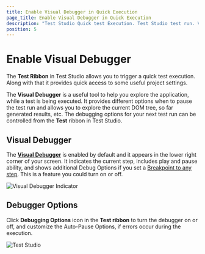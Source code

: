 ```yaml
---
title: Enable Visual Debugger in Quick Execution
page_title: Enable Visual Debugger in Quick Execution
description: "Test Studio Quick test Execution. Test Studio test run. Visual debugger options in Test Studio for quick run. Debug the test during its execution."
position: 5
---
```

# Enable Visual Debugger

The **Test Ribbon** in Test Studio allows you to trigger a quick test execution. Along with that it provides quick access to some useful project settings.

The __Visual Debugger__ is a useful tool to help you explore the application, while a test is being executed. It provides different options when to pause the test run and allows you to explore the current DOM tree, so far generated results, etc. The debugging options for your next test run can be controlled from the **Test** ribbon in Test Studio.

## Visual Debugger

The <a href="/troubleshooting-guide/troubleshooting-tools-tg/using-the-visual-debugger" target="_blank">__Visual Debugger__</a> is enabled by default and it appears in the lower right corner of your screen. It indicates the current step, includes play and pause ability, and shows additional Debug Options if you set a <a href="/features/test-maintenance/steps-pane" target="_blank">Breakpoint to any step</a>. This is a feature you could turn on or off.

![Visual Debugger Indicator][1]

## Debugger Options

Click **Debugging Options** icon in the __Test ribbon__ to turn the debugger on or off, and customize the Auto-Pause Options, if errors occur during the execution.

![Test Studio][2]

[1]: /img/automated-tests/test-execution/quick-run-visual-debugger/fig1.png
[2]: /img/automated-tests/test-execution/quick-run-visual-debugger/fig2.png
